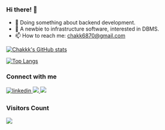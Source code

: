 ### Hi there! 👋

- 🔭 Doing something about backend development.
- 🌱 A newbie to infrastructure software, interested in DBMS.
- 📫 How to reach me: chakk6870@gmail.com

[![Chakkk's GitHub stats](https://github-readme-stats.vercel.app/api?username=chakkk309&count_private=true&show_icons=true&hide=stars)](https://github.com/chakkk309/github-readme-stats)

[![Top Langs](https://github-readme-stats.vercel.app/api/top-langs/?username=chakkk309&layout=compact)](https://github.com/chakkk309/github-readme-stats)

### Connect with me 
<div>
<a href="https://www.linkedin.com/in/jia-qi-yan/" target="_blank">
<img src=https://img.shields.io/badge/linkedin-%231E77B5.svg?&style=for-the-badge&logo=linkedin&logoColor=white alt=linkedin style="margin-bottom: 5px;" />
</a>
<a href = "mailto:chakkk6870@gmail.com" target = "_blank">
<img src="https://img.shields.io/badge/gmail-D14836?&style=for-the-badge&logo=gmail&logoColor=white" />
</a>
<a href = "https://chakkk.com/about" target = "_blank">
<img src="https://img.shields.io/badge/website-30a14e?&style=for-the-badge&logo=Blogger&logoColor=white" />
</a>
</div>

### Visitors Count 
<img src="https://visitor-badge.glitch.me/badge?page_id=chakkk309" />
